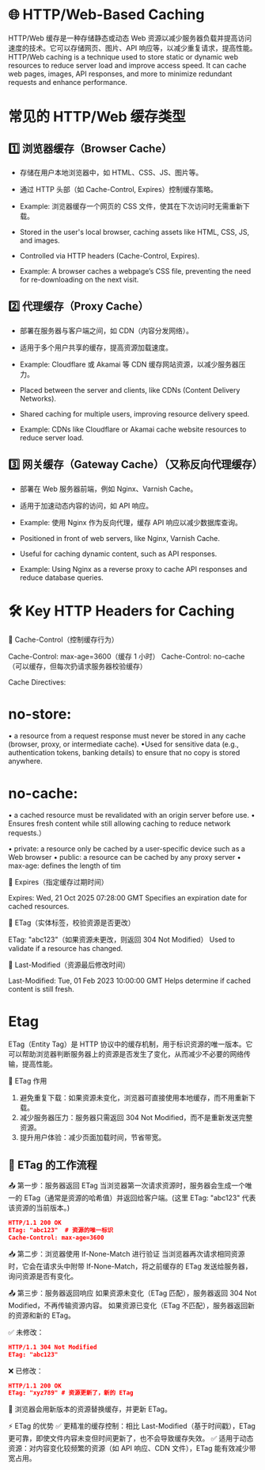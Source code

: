 # 🌐 HTTP/Web-Based Caching

HTTP/Web 缓存是一种存储静态或动态 Web 资源以减少服务器负载并提高访问速度的技术。它可以存储网页、图片、API 响应等，以减少重复请求，提高性能。
HTTP/Web caching is a technique used to store static or dynamic web resources to reduce server load and improve access speed. It can cache web pages, images, API responses, and more to minimize redundant requests and enhance performance.

# 常见的 HTTP/Web 缓存类型

## 1️⃣ 浏览器缓存（Browser Cache）

- 存储在用户本地浏览器中，如 HTML、CSS、JS、图片等。
- 通过 HTTP 头部（如 Cache-Control, Expires）控制缓存策略。
- Example:
  浏览器缓存一个网页的 CSS 文件，使其在下次访问时无需重新下载。

- Stored in the user's local browser, caching assets like HTML, CSS, JS, and images.
- Controlled via HTTP headers (Cache-Control, Expires).
- Example:
  A browser caches a webpage’s CSS file, preventing the need for re-downloading on the next visit.

## 2️⃣ 代理缓存（Proxy Cache）

- 部署在服务器与客户端之间，如 CDN（内容分发网络）。
- 适用于多个用户共享的缓存，提高资源加载速度。
- Example: Cloudflare 或 Akamai 等 CDN 缓存网站资源，以减少服务器压力。

- Placed between the server and clients, like CDNs (Content Delivery Networks).
- Shared caching for multiple users, improving resource delivery speed.
- Example: CDNs like Cloudflare or Akamai cache website resources to reduce server load.

## 3️⃣ 网关缓存（Gateway Cache）（又称反向代理缓存）

- 部署在 Web 服务器前端，例如 Nginx、Varnish Cache。
- 适用于加速动态内容的访问，如 API 响应。
- Example: 使用 Nginx 作为反向代理，缓存 API 响应以减少数据库查询。

- Positioned in front of web servers, like Nginx, Varnish Cache.
- Useful for caching dynamic content, such as API responses.
- Example: Using Nginx as a reverse proxy to cache API responses and reduce database queries.

# 🛠 Key HTTP Headers for Caching

🔹 Cache-Control（控制缓存行为）

Cache-Control: max-age=3600（缓存 1 小时）
Cache-Control: no-cache（可以缓存，但每次扔请求服务器校验缓存）

Cache Directives:

# no-store:

• a resource from a request response must never be stored in any cache (browser, proxy, or intermediate cache).
•Used for sensitive data (e.g., authentication tokens, banking details) to ensure that no copy is stored anywhere.

# no-cache:

• a cached resource must be revalidated with an origin server before use.
• Ensures fresh content while still allowing caching to reduce network requests.）

• private: a resource only be cached by a user-specific device such as a
Web browser
• public: a resource can be cached by any proxy server
• max-age: defines the length of tim

🔹 Expires（指定缓存过期时间）

Expires: Wed, 21 Oct 2025 07:28:00 GMT
Specifies an expiration date for cached resources.

🔹 ETag（实体标签，校验资源是否更改）

ETag: "abc123"（如果资源未更改，则返回 304 Not Modified）
Used to validate if a resource has changed.

🔹 Last-Modified（资源最后修改时间）

Last-Modified: Tue, 01 Feb 2023 10:00:00 GMT
Helps determine if cached content is still fresh.

# Etag

ETag（Entity Tag）是 HTTP 协议中的缓存机制，用于标识资源的唯一版本。它可以帮助浏览器判断服务器上的资源是否发生了变化，从而减少不必要的网络传输，提高性能。

🔹 ETag 作用

1. 避免重复下载：如果资源未变化，浏览器可直接使用本地缓存，而不用重新下载。
2. 减少服务器压力：服务器只需返回 304 Not Modified，而不是重新发送完整资源。
3. 提升用户体验：减少页面加载时间，节省带宽。

## 📌 ETag 的工作流程

📤 第一步：服务器返回 ETag
当浏览器第一次请求资源时，服务器会生成一个唯一的 ETag（通常是资源的哈希值）并返回给客户端。(这里 ETag: "abc123" 代表该资源的当前版本。)

```json
HTTP/1.1 200 OK
ETag: "abc123"  # 资源的唯一标识
Cache-Control: max-age=3600
```

📥 第二步：浏览器使用 If-None-Match 进行验证
当浏览器再次请求相同资源时，它会在请求头中附带 If-None-Match，将之前缓存的 ETag 发送给服务器，询问资源是否有变化。

📤 第三步：服务器返回响应
如果资源未变化（ETag 匹配），服务器返回 304 Not Modified，不再传输资源内容。
如果资源已变化（ETag 不匹配），服务器返回新的资源和新的 ETag。

✅ 未修改：

```json
HTTP/1.1 304 Not Modified
ETag: "abc123"
```

❌ 已修改：

```json
HTTP/1.1 200 OK
ETag: "xyz789" # 资源更新了，新的 ETag
```

📌 浏览器会用新版本的资源替换缓存，并更新 ETag。

⚡ ETag 的优势
✅ 更精准的缓存控制：相比 Last-Modified（基于时间戳），ETag 更可靠，即使文件内容未变但时间更新了，也不会导致缓存失效。
✅ 适用于动态资源：对内容变化较频繁的资源（如 API 响应、CDN 文件），ETag 能有效减少带宽占用。

